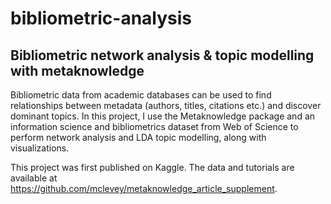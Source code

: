 # bibliometric-analysis
 ## Bibliometric network analysis & topic modelling with metaknowledge
 
Bibliometric data from academic databases can be used to find relationships between metadata (authors, titles, citations etc.) and discover dominant topics. In this project, I use the Metaknowledge package and an information science and bibliometrics dataset from Web of Science to perform network analysis and LDA topic modelling, along with visualizations. 

This project was first published on Kaggle. The data and tutorials are available at https://github.com/mclevey/metaknowledge_article_supplement.
